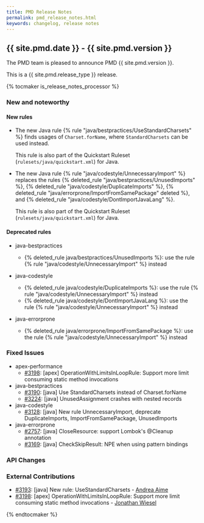```yaml
---
title: PMD Release Notes
permalink: pmd_release_notes.html
keywords: changelog, release notes
---
```


<!-- NOTE: THESE RELEASE NOTES ARE THOSE FROM MASTER -->
<!-- They were copied to avoid merge conflicts when merging back master -->
<!-- the 7_0_0_release_notes.md is the page to be used when adding new 7.0.0 changes -->


## {{ site.pmd.date }} - {{ site.pmd.version }}

The PMD team is pleased to announce PMD {{ site.pmd.version }}.

This is a {{ site.pmd.release_type }} release.

{% tocmaker is_release_notes_processor %}

### New and noteworthy

#### New rules

*   The new Java rule {% rule "java/bestpractices/UseStandardCharsets" %} finds usages of `Charset.forName`,
    where `StandardCharsets` can be used instead.

    This rule is also part of the Quickstart Ruleset (`rulesets/java/quickstart.xml`) for Java.

*   The new Java rule {% rule "java/codestyle/UnnecessaryImport" %} replaces the rules
    {% deleted_rule "java/bestpractices/UnusedImports" %}, {% deleted_rule "java/codestyle/DuplicateImports" %},
    {% deleted_rule "java/errorprone/ImportFromSamePackage" deleted %}, and {% deleted_rule "java/codestyle/DontImportJavaLang" %}.

    This rule is also part of the Quickstart Ruleset (`rulesets/java/quickstart.xml`) for Java.

#### Deprecated rules

*   java-bestpractices
    *   {% deleted_rule java/bestpractices/UnusedImports %}: use the rule {% rule "java/codestyle/UnnecessaryImport" %} instead

*   java-codestyle
    *   {% deleted_rule java/codestyle/DuplicateImports %}: use the rule {% rule "java/codestyle/UnnecessaryImport" %} instead
    *   {% deleted_rule java/codestyle/DontImportJavaLang %}: use the rule {% rule "java/codestyle/UnnecessaryImport" %} instead

*   java-errorprone
    *   {% deleted_rule java/errorprone/ImportFromSamePackage %}: use the rule {% rule "java/codestyle/UnnecessaryImport" %} instead


### Fixed Issues

*   apex-performance
    *   [#3198](https://github.com/pmd/pmd/pull/3198): \[apex] OperationWithLimitsInLoopRule: Support more limit consuming static method invocations
*   java-bestpractices
    *   [#3190](https://github.com/pmd/pmd/issues/3190): \[java] Use StandardCharsets instead of Charset.forName
    *   [#3224](https://github.com/pmd/pmd/issues/3224): \[java] UnusedAssignment crashes with nested records
*   java-codestyle
    *   [#3128](https://github.com/pmd/pmd/issues/3128): \[java] New rule UnnecessaryImport, deprecate DuplicateImports, ImportFromSamePackage, UnusedImports
*   java-errorprone
    *   [#2757](https://github.com/pmd/pmd/issues/2757): \[java] CloseResource: support Lombok's @Cleanup annotation
    *   [#3169](https://github.com/pmd/pmd/issues/3169): \[java] CheckSkipResult: NPE when using pattern bindings

### API Changes

### External Contributions

*   [#3193](https://github.com/pmd/pmd/pull/3193): \[java] New rule: UseStandardCharsets - [Andrea Aime](https://github.com/aaime)
*   [#3198](https://github.com/pmd/pmd/pull/3198): \[apex] OperationWithLimitsInLoopRule: Support more limit consuming static method invocations - [Jonathan Wiesel](https://github.com/jonathanwiesel)

{% endtocmaker %}

